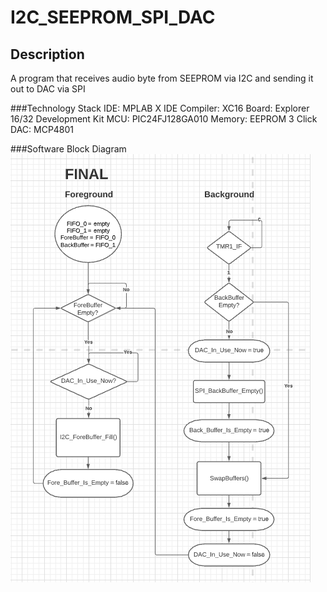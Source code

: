 # I2C_SEEPROM_SPI_DAC

## Description
A program that receives audio byte from SEEPROM via I2C and sending it out to DAC via SPI

###Technology Stack
IDE: MPLAB X IDE
Compiler: XC16
Board: Explorer 16/32 Development Kit
MCU: PIC24FJ128GA010
Memory: EEPROM 3 Click
DAC: MCP4801

###Software Block Diagram
![Alt text](https://github.com/gokcit/I2C_SEEPROM_SPI_DAC/blob/main/block_diagram.png "Software Block Diagram")
